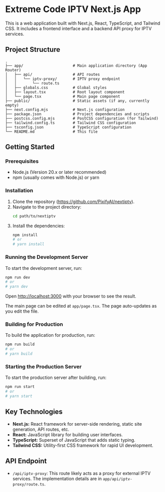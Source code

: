 # Extreme Code IPTV Next.js App

This is a web application built with Next.js, React, TypeScript, and Tailwind CSS. It includes a frontend interface and a backend API proxy for IPTV services.

## Project Structure

```
.
├── app/                      # Main application directory (App Router)
│   ├── api/                  # API routes
│   │   └── iptv-proxy/       # IPTV proxy endpoint
│   │       └── route.ts
│   ├── globals.css           # Global styles
│   ├── layout.tsx            # Root layout component
│   └── page.tsx              # Main page component
├── public/                   # Static assets (if any, currently empty)
├── next.config.mjs           # Next.js configuration
├── package.json              # Project dependencies and scripts
├── postcss.config.mjs        # PostCSS configuration (for Tailwind)
├── tailwind.config.ts        # Tailwind CSS configuration
├── tsconfig.json             # TypeScript configuration
└── README.md                 # This file
```

## Getting Started

### Prerequisites

*   Node.js (Version 20.x or later recommended)
*   npm (usually comes with Node.js) or yarn

### Installation

1.  Clone the repository (https://github.com/PixifyAI/nextiptv).
2.  Navigate to the project directory:
    ```bash
    cd path/to/nextiptv
    ```
3.  Install the dependencies:
    ```bash
    npm install
    # or
    # yarn install
    ```

### Running the Development Server

To start the development server, run:

```bash
npm run dev
# or
# yarn dev
```

Open [http://localhost:3000](http://localhost:3000) with your browser to see the result.

The main page can be edited at `app/page.tsx`. The page auto-updates as you edit the file.

### Building for Production

To build the application for production, run:

```bash
npm run build
# or
# yarn build
```

### Starting the Production Server

To start the production server after building, run:

```bash
npm run start
# or
# yarn start
```

## Key Technologies

*   **Next.js:** React framework for server-side rendering, static site generation, API routes, etc.
*   **React:** JavaScript library for building user interfaces.
*   **TypeScript:** Superset of JavaScript that adds static typing.
*   **Tailwind CSS:** Utility-first CSS framework for rapid UI development.

## API Endpoint

*   `/api/iptv-proxy`: This route likely acts as a proxy for external IPTV services. The implementation details are in `app/api/iptv-proxy/route.ts`.
